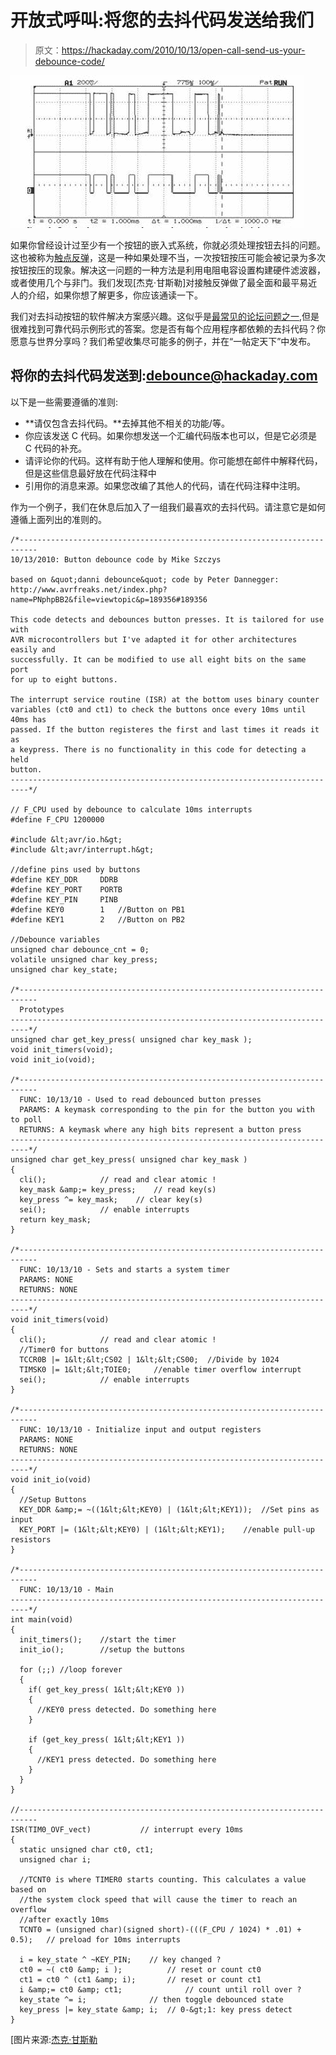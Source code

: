 # 开放式呼叫:将您的去抖代码发送给我们

> 原文：<https://hackaday.com/2010/10/13/open-call-send-us-your-debounce-code/>

![](img/6621ff49e5cda3f6417b7b503fc03543.png "debounce-waveform")

如果你曾经设计过至少有一个按钮的嵌入式系统，你就必须处理按钮去抖的问题。这也被称为[触点反弹](http://en.wikipedia.org/wiki/Debounce#Contact_bounce)，这是一种如果处理不当，一次按钮按压可能会被记录为多次按钮按压的现象。解决这一问题的一种方法是利用电阻电容设置构建硬件滤波器，或者使用几个与非门。我们发现[杰克·甘斯勒]对接触反弹做了最全面和最平易近人的介绍，如果你想了解更多，你应该通读一下。

我们对去抖动按钮的软件解决方案感兴趣。这似乎是[最常见的论坛问题之一](http://www.avrfreaks.net/index.php?name=PNphpBB2&file=viewtopic&t=33821),但是很难找到可靠代码示例形式的答案。您是否有每个应用程序都依赖的去抖代码？你愿意与世界分享吗？我们希望收集尽可能多的例子，并在“一帖定天下”中发布。

## 将你的去抖代码发送到:[debounce@hackaday.com](mailto:debounce@hackaday.com)

以下是一些需要遵循的准则:

*   **请仅包含去抖代码。**去掉其他不相关的功能/等。
*   你应该发送 C 代码。如果你想发送一个汇编代码版本也可以，但是它必须是 C 代码的补充。
*   请评论你的代码。这样有助于他人理解和使用。你可能想在邮件中解释代码，但是这些信息最好放在代码注释中
*   引用你的消息来源。如果您改编了其他人的代码，请在代码注释中注明。

作为一个例子，我们在休息后加入了一组我们最喜欢的去抖代码。请注意它是如何遵循上面列出的准则的。

```
/*--------------------------------------------------------------------------
10/13/2010: Button debounce code by Mike Szczys

based on &quot;danni debounce&quot; code by Peter Dannegger:
http://www.avrfreaks.net/index.php?name=PNphpBB2&file=viewtopic&p=189356#189356

This code detects and debounces button presses. It is tailored for use with
AVR microcontrollers but I've adapted it for other architectures easily and
successfully. It can be modified to use all eight bits on the same port
for up to eight buttons.

The interrupt service routine (ISR) at the bottom uses binary counter
variables (ct0 and ct1) to check the buttons once every 10ms until 40ms has
passed. If the button registeres the first and last times it reads it as
a keypress. There is no functionality in this code for detecting a held
button.
--------------------------------------------------------------------------*/

// F_CPU used by debounce to calculate 10ms interrupts
#define F_CPU 1200000

#include &lt;avr/io.h&gt;
#include &lt;avr/interrupt.h&gt;

//define pins used by buttons
#define KEY_DDR		DDRB
#define KEY_PORT	PORTB
#define KEY_PIN		PINB
#define KEY0		1	//Button on PB1
#define KEY1		2	//Button on PB2

//Debounce variables
unsigned char debounce_cnt = 0;
volatile unsigned char key_press;
unsigned char key_state;

/*--------------------------------------------------------------------------
  Prototypes
--------------------------------------------------------------------------*/
unsigned char get_key_press( unsigned char key_mask );
void init_timers(void);
void init_io(void);

/*--------------------------------------------------------------------------
  FUNC: 10/13/10 - Used to read debounced button presses
  PARAMS: A keymask corresponding to the pin for the button you with to poll
  RETURNS: A keymask where any high bits represent a button press
--------------------------------------------------------------------------*/
unsigned char get_key_press( unsigned char key_mask )
{
  cli();			// read and clear atomic !
  key_mask &amp;= key_press;	// read key(s)
  key_press ^= key_mask;	// clear key(s)
  sei();			// enable interrupts
  return key_mask;
}

/*--------------------------------------------------------------------------
  FUNC: 10/13/10 - Sets and starts a system timer
  PARAMS: NONE
  RETURNS: NONE
--------------------------------------------------------------------------*/
void init_timers(void)
{
  cli();			// read and clear atomic !
  //Timer0 for buttons
  TCCR0B |= 1&lt;&lt;CS02 | 1&lt;&lt;CS00;	//Divide by 1024
  TIMSK0 |= 1&lt;&lt;TOIE0;		//enable timer overflow interrupt
  sei();			// enable interrupts
}

/*--------------------------------------------------------------------------
  FUNC: 10/13/10 - Initialize input and output registers
  PARAMS: NONE
  RETURNS: NONE
--------------------------------------------------------------------------*/
void init_io(void)
{
  //Setup Buttons
  KEY_DDR &amp;= ~((1&lt;&lt;KEY0) | (1&lt;&lt;KEY1));	//Set pins as input
  KEY_PORT |= (1&lt;&lt;KEY0) | (1&lt;&lt;KEY1);	//enable pull-up resistors
}

/*--------------------------------------------------------------------------
  FUNC: 10/13/10 - Main
--------------------------------------------------------------------------*/
int main(void)
{
  init_timers();	//start the timer
  init_io();		//setup the buttons

  for (;;) //loop forever
  {
    if( get_key_press( 1&lt;&lt;KEY0 ))
    {
      //KEY0 press detected. Do something here
    }

    if (get_key_press( 1&lt;&lt;KEY1 ))
    {
      //KEY1 press detected. Do something here
    }
  }
}

//--------------------------------------------------------------------------
ISR(TIM0_OVF_vect)           // interrupt every 10ms
{
  static unsigned char ct0, ct1;
  unsigned char i;

  //TCNT0 is where TIMER0 starts counting. This calculates a value based on
  //the system clock speed that will cause the timer to reach an overflow
  //after exactly 10ms
  TCNT0 = (unsigned char)(signed short)-(((F_CPU / 1024) * .01) + 0.5);   // preload for 10ms interrupts

  i = key_state ^ ~KEY_PIN;    // key changed ?
  ct0 = ~( ct0 &amp; i );          // reset or count ct0
  ct1 = ct0 ^ (ct1 &amp; i);       // reset or count ct1
  i &amp;= ct0 &amp; ct1;              // count until roll over ?
  key_state ^= i;              // then toggle debounced state
  key_press |= key_state &amp; i;  // 0-&gt;1: key press detect
}
```

[图片来源:[杰克·甘斯勒](http://www.ganssle.com/debouncing.htm)